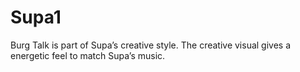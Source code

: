 # Supa1
Burg Talk is part of Supa’s creative style. The creative visual gives a energetic feel to match Supa’s music.
